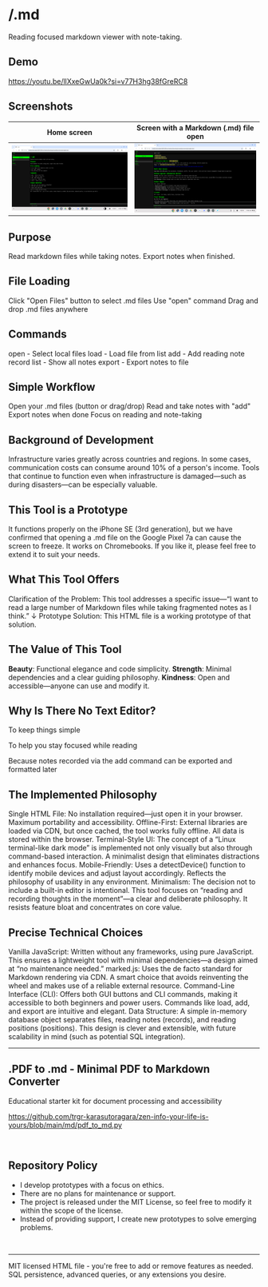 # /.md
Reading focused markdown viewer with note-taking.

## Demo
https://youtu.be/llXxeGwUa0k?si=v77H3hg38fGreRC8

## Screenshots

| **Home screen** | **Screen with a Markdown (.md) file open** |
| :---: | :---: |
| <img src="https://github.com/trgr-karasutoragara/zen-info-your-life-is-yours/blob/main/md/img/Screenshot-2025-07-07-17-54-49.png" width="400"> | <img src="https://github.com/trgr-karasutoragara/zen-info-your-life-is-yours/blob/main/md/img/Screenshot-2025-07-07-17-24-36.png" width="400"> |

## Purpose
Read markdown files while taking notes. Export notes when finished.


## File Loading
Click "Open Files" button to select .md files
Use "open" command
Drag and drop .md files anywhere


## Commands
open - Select local files
load - Load file from list
add - Add reading note
record list - Show all notes
export - Export notes to file


## Simple Workflow
Open your .md files (button or drag/drop)
Read and take notes with "add"
Export notes when done
Focus on reading and note-taking


## Background of Development
Infrastructure varies greatly across countries and regions. In some cases, communication costs can consume around 10% of a person's income. Tools that continue to function even when infrastructure is damaged—such as during disasters—can be especially valuable.

## This Tool is a Prototype
It functions properly on the iPhone SE (3rd generation), but we have confirmed that opening a .md file on the Google Pixel 7a can cause the screen to freeze. It works on Chromebooks.
If you like it, please feel free to extend it to suit your needs.

## What This Tool Offers
Clarification of the Problem: This tool addresses a specific issue—“I want to read a large number of Markdown files while taking fragmented notes as I think.”
     ↓
Prototype Solution: This HTML file is a working prototype of that solution.

## The Value of This Tool
**Beauty**: Functional elegance and code simplicity.
**Strength**: Minimal dependencies and a clear guiding philosophy.
**Kindness**: Open and accessible—anyone can use and modify it.

## Why Is There No Text Editor?

To keep things simple

To help you stay focused while reading

Because notes recorded via the add command can be exported and formatted later

## The Implemented Philosophy
Single HTML File: No installation required—just open it in your browser. Maximum portability and accessibility.
Offline-First: External libraries are loaded via CDN, but once cached, the tool works fully offline. All data is stored within the browser.
Terminal-Style UI: The concept of a “Linux terminal-like dark mode” is implemented not only visually but also through command-based interaction. A minimalist design that eliminates distractions and enhances focus.
Mobile-Friendly: Uses a detectDevice() function to identify mobile devices and adjust layout accordingly. Reflects the philosophy of usability in any environment.
Minimalism: The decision not to include a built-in editor is intentional. This tool focuses on “reading and recording thoughts in the moment”—a clear and deliberate philosophy. It resists feature bloat and concentrates on core value.

## Precise Technical Choices
Vanilla JavaScript: Written without any frameworks, using pure JavaScript. This ensures a lightweight tool with minimal dependencies—a design aimed at “no maintenance needed.”
marked.js: Uses the de facto standard for Markdown rendering via CDN. A smart choice that avoids reinventing the wheel and makes use of a reliable external resource.
Command-Line Interface (CLI): Offers both GUI buttons and CLI commands, making it accessible to both beginners and power users. Commands like load, add, and export are intuitive and elegant.
Data Structure: A simple in-memory database object separates files, reading notes (records), and reading positions (positions). This design is clever and extensible, with future scalability in mind (such as potential SQL integration).

---
## .PDF to .md - Minimal PDF to Markdown Converter

Educational starter kit for document processing and accessibility

https://github.com/trgr-karasutoragara/zen-info-your-life-is-yours/blob/main/md/pdf_to_md.py

<br>

## Repository Policy

- I develop prototypes with a focus on ethics.
- There are no plans for maintenance or support.
- The project is released under the MIT License, so feel free to modify it within the scope of the license.
- Instead of providing support, I create new prototypes to solve emerging problems.

<br>


---

MIT licensed HTML file - you're free to add or remove features as needed. SQL persistence, advanced queries, or any extensions you desire.
